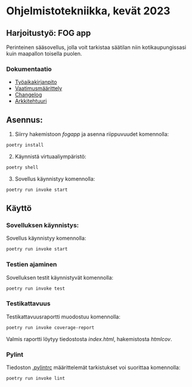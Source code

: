 # Ohjelmistotekniikka, kevät 2023

## Harjoitustyö: FOG app

Perinteinen sääsovellus, jolla voit tarkistaa säätilan niin kotikaupungissasi kuin maapallon toisella puolen.

### Dokumentaatio

- [Työaikakirjanpito](https://github.com/stalola/ot-harjoitustyo/blob/main/fogapp/dokumentaatio/tuntikirjanpito.md)
- [Vaatimusmäärittely](https://github.com/stalola/ot-harjoitustyo/blob/main/fogapp/dokumentaatio/vaatimusmaarittely.md)
- [Changelog](https://github.com/stalola/ot-harjoitustyo/blob/main/fogapp/dokumentaatio/changelog.md)
- [Arkkitehtuuri](https://github.com/stalola/ot-harjoitustyo/blob/main/fogapp/dokumentaatio/arkkitehtuuri.md)

## Asennus:

1. Siirry hakemistoon _fogapp_ ja asenna riippuvuudet komennolla:

```bash
poetry install
```
2. Käynnistä virtuaaliympäristö:

```bash
poetry shell
```
3. Sovellus käynnistyy komennolla:

```bash
poetry run invoke start
```

## Käyttö

### Sovelluksen käynnistys:

Sovellus käynnistyy komennolla:

```bash
poetry run invoke start
```

### Testien ajaminen

Sovelluksen testit käynnistyvät komennolla:

```bash
poetry run invoke test
```

### Testikattavuus

Testikattavuusraportti muodostuu komennolla:

```bash
poetry run invoke coverage-report
```

Valmis raportti löytyy tiedostosta _index.html_, hakemistosta _htmlcov_.

### Pylint

Tiedoston [.pylintrc](https://github.com/stalola/ot-harjoitustyo/blob/main/fogapp/.pylintrc) määrittelemät tarkistukset voi suorittaa komennolla:

```bash
poetry run invoke lint
```
